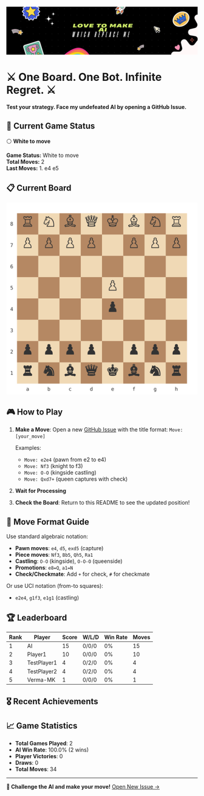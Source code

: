 ![Banner](./Banner.svg)


#  ⚔️ One Board. One Bot. Infinite Regret. ⚔️

**Test your strategy. Face my undefeated AI by opening a GitHub Issue.**


## 🏁 Current Game Status

⚪ **White to move**

**Game Status:** White to move  
**Total Moves:** 2  
**Last Moves:** 1. e4 e5

## 📋 Current Board

<p align="center">
  <img src="board.svg" alt="Chess Board" />
</p>


## 🎮 How to Play

1. **Make a Move**: Open a new [GitHub Issue](../../issues/new) with the title format: `Move: [your_move]`
   
   Examples:
   - `Move: e2e4` (pawn from e2 to e4)
   - `Move: Nf3` (knight to f3)
   - `Move: O-O` (kingside castling)
   - `Move: Qxd7+` (queen captures with check)

2. **Wait for Processing**

3. **Check the Board**: Return to this README to see the updated position!

## 📝 Move Format Guide

Use standard algebraic notation:
- **Pawn moves**: `e4`, `d5`, `exd5` (capture)
- **Piece moves**: `Nf3`, `Bb5`, `Qh5`, `Ra1`
- **Castling**: `O-O` (kingside), `O-O-O` (queenside)  
- **Promotions**: `e8=Q`, `a1=N`
- **Check/Checkmate**: Add `+` for check, `#` for checkmate

Or use UCI notation (from-to squares):
- `e2e4`, `g1f3`, `e1g1` (castling)


## 🏆 Leaderboard

| Rank | Player | Score | W/L/D | Win Rate | Moves |
|------|--------|-------|-------|----------|-------|
| 1 | AI | 15 | 0/0/0 | 0% | 15 |
| 2 | Player1 | 10 | 0/0/0 | 0% | 10 |
| 3 | TestPlayer1 | 4 | 0/2/0 | 0% | 4 |
| 4 | TestPlayer2 | 4 | 0/2/0 | 0% | 4 |
| 5 | Verma-MK | 1 | 0/0/0 | 0% | 1 |

## 🎖️ Recent Achievements


## 📈 Game Statistics

- **Total Games Played**: 2
- **AI Win Rate**: 100.0% (2 wins)
- **Player Victories**: 0
- **Draws**: 0
- **Total Moves**: 34

---

**🎯 Challenge the AI and make your move!** [Open New Issue →](../../issues/new)
